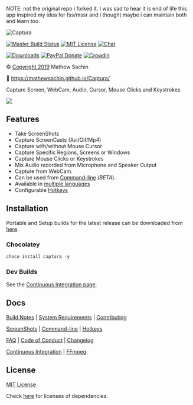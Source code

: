 NOTE: not the original repo i forked it. I was sad to hear it is end of life this app inspired my idea for fss/mssr and i thought maybe i can maintain both and learn too. 


![Captura](https://mathewsachin.github.io/Captura/assets/Banner.png)

[![Master Build Status](https://img.shields.io/appveyor/ci/MathewSachin/Captura/master.svg?style=flat-square&logo=appveyor)](https://ci.appveyor.com/project/MathewSachin/Captura)
[![MIT License](https://img.shields.io/badge/license-MIT-blue.svg?style=flat-square)](LICENSE.md)
[![Chat](https://img.shields.io/badge/chat-on_gitter-yellow.svg?style=flat-square&logo=gitter)](https://gitter.im/MathewSachin/Captura)

[![Downloads](https://img.shields.io/github/downloads/MathewSachin/Captura/total.svg?style=flat-square)](https://mathewsachin.github.io/Captura/download)
[![PayPal Donate](https://img.shields.io/badge/donate-PayPal-orange.svg?style=flat-square&logo=paypal)](https://mathewsachin.github.io/Captura/donate)
[![Crowdin](https://d322cqt584bo4o.cloudfront.net/captura/localized.svg)](https://crowdin.com/project/captura)

&copy; [Copyright 2019](LICENSE.md) Mathew Sachin

:link: <https://mathewsachin.github.io/Captura/>

Capture Screen, WebCam, Audio, Cursor, Mouse Clicks and Keystrokes.

<a href="docs/Screenshots"><img src="https://mathewsachin.github.io/Captura/assets/ScreenShots/Home.png" style="max-width: 200px"></a>

## Features

- Take ScreenShots
- Capture ScreenCasts (Avi/Gif/Mp4)
- Capture with/without Mouse Cursor
- Capture Specific Regions, Screens or Windows
- Capture Mouse Clicks or Keystrokes
- Mix Audio recorded from Microphone and Speaker Output
- Capture from WebCam.
- Can be used from [Command-line](https://mathewsachin.github.io/Captura/cmdline) (*BETA*).
- Available in [multiple languages](https://mathewsachin.github.io/Captura/translation)
- Configurable [Hotkeys](https://mathewsachin.github.io/Captura/hotkeys)

## Installation

[latest]: https://github.com/MathewSachin/Captura/releases/latest

Portable and Setup builds for the latest release can be downloaded from [here][latest].

### Chocolatey

```powershell
choco install captura -y
```

### Dev Builds

See the [Continuous Integration page](docs/CI.md).

## Docs
[Build Notes](docs/Build.md) | [System Requirements](docs/System-Requirements.md) | [Contributing](CONTRIBUTING.md)

[ScreenShots](docs/Screenshots) | [Command-line](docs/Cmdline/README.md) | [Hotkeys](https://mathewsachin.github.io/Captura/hotkeys)

[FAQ](docs/FAQ.md) | [Code of Conduct](CODE_OF_CONDUCT.md) | [Changelog](docs/Changelogs/README.md)

[Continuous Integration](docs/CI.md) | [FFmpeg](docs/FFmpeg.md)

## License

[MIT License](LICENSE.md)

Check [here](licenses/) for licenses of dependencies.
